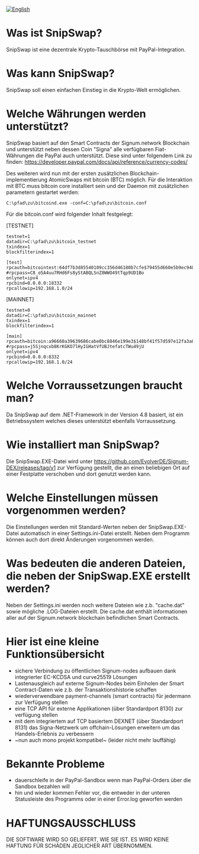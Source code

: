 [![English](https://img.shields.io/badge/lang-es-yellow.svg)](/README.md)


# Was ist SnipSwap?
SnipSwap ist eine dezentrale Krypto-Tauschbörse mit PayPal-Integration.

# Was kann SnipSwap?
SnipSwap soll einen einfachen Einstieg in die Krypto-Welt ermöglichen.

# Welche Währungen werden unterstützt?
SnipSwap basiert auf den Smart Contracts der Signum.network Blockchain und unterstützt neben dessen Coin "Signa" alle verfügbaren Fiat-Währungen die PayPal auch unterstützt. Diese sind unter folgendem Link zu finden: https://developer.paypal.com/docs/api/reference/currency-codes/

Des weiteren wird nun mit der ersten zusätzlichen Blockchain-implementierung AtomicSwaps mit bitcoin (BTC) möglich.
Für die Interaktion mit BTC muss bitcoin core installiert sein und der Daemon mit zusätzlichen parametern gestartet werden:

`C:\pfad\zu\bitcoind.exe -conf=C:\pfad\zu\bitcoin.conf`

Für die bitcoin.conf wird folgender Inhalt festgelegt:

[TESTNET]
```
testnet=1
datadir=C:\pfad\zu\bitcoin_testnet
txindex=1
blockfilterindex=1

[test]
rpcauth=bitcointest:64df7b3d85540109cc356d46180b7cfe$79455d660e5b9ec940912bf619c1ff959462ff9c663ae79cc4a49c3ed165f72b
#rpcpass=C8_o5A4uu7RHd6Fs8yStABQLSnZ8WWO49tTqp9UD1Bo
onlynet=ipv4
rpcbind=0.0.0.0:18332
rpcallowip=192.168.1.0/24
```

[MAINNET]
```
testnet=0
datadir=C:\pfad\zu\bitcoin_mainnet
txindex=1
blockfilterindex=1

[main]
rpcauth=bitcoin:a96660a39639686cabe0bc8846e199e3$148bf41f57d597e12fa3a8622857b323b09b9588ce4944fa371e5fea0eecaee8
#rpcpass=j5Sjnqcxb8KrKGKO7lHyIGHatVfUBJtefatcTWu49jU
onlynet=ipv4
rpcbind=0.0.0.0:8332
rpcallowip=192.168.1.0/24
```

# Welche Vorraussetzungen braucht man?
Da SnipSwap auf dem .NET-Framework in der Version 4.8 basiert, ist ein Betriebssystem welches dieses unterstützt ebenfalls Vorraussetzung.

# Wie installiert man SnipSwap?
Die SnipSwap.EXE-Datei wird unter https://github.com/EvolverDE/Signum-DEX/releases/tag/v1 zur Verfügung gestellt, die an einen beliebigen Ort auf einer Festplatte verschoben und dort genutzt werden kann.

# Welche Einstellungen müssen vorgenommen werden?
Die Einstellungen werden mit Standard-Werten neben der SnipSwap.EXE-Datei automatisch in einer Settings.ini-Datei erstellt. Neben dem Programm können auch dort direkt Änderungen vorgenommen werden.

# Was bedeuten die anderen Dateien, die neben der SnipSwap.EXE erstellt werden?
Neben der Settings.ini werden noch weitere Dateien wie z.b. "cache.dat" sowie mögliche .LOG-Dateien erstellt. Die cache.dat enthält informationen aller auf der Signum.network blockchain befindlichen Smart Contracts.

# Hier ist eine kleine Funktionsübersicht
- sichere Verbindung zu öffentlichen Signum-nodes aufbauen dank integrierter EC-KCDSA und curve25519 Lösungen
- Lastenausgleich auf externe Signum-Nodes beim Einholen der Smart Contract-Daten wie z.b. der Transaktionshistorie schaffen
- wiederverwendbare payment-channels (smart contracts) für jedermann zur Verfügung stellen
- eine TCP API für externe Applikationen (über Standardport 8130) zur verfügung stellen
- mit dem integriertem auf TCP basiertem DEXNET (über Standardport 8131) das Signa-Netzwerk um offchain-Lösungen erweitern um das Handels-Erlebnis zu verbessern
- ~nun auch mono projekt kompatibel~ (leider nicht mehr lauffähig)

# Bekannte Probleme
- dauerschleife in der PayPal-Sandbox wenn man PayPal-Orders über die Sandbox bezahlen will
- hin und wieder kommen Fehler vor, die entweder in der unteren Statusleiste des Programms oder in einer Error.log geworfen werden

# HAFTUNGSAUSSCHLUSS
DIE SOFTWARE WIRD SO GELIEFERT, WIE SIE IST. ES WIRD KEINE HAFTUNG FÜR SCHÄDEN JEGLICHER ART ÜBERNOMMEN.